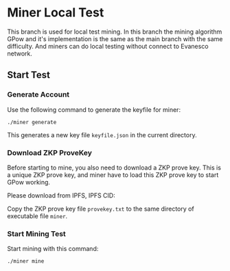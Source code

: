 # Miner Local Test

This branch is used for local test mining. In this branch the mining algorithm GPow and it's implementation is the same as the main branch with the same difficulty.
And miners can do local testing without connect to Evanesco network.

## Start Test
### Generate Account
Use the following command to generate the keyfile for miner:
```shell
./miner generate
```
This generates a new key file `keyfile.json` in the current directory.
### Download ZKP ProveKey
Before starting to mine, you also need to download a ZKP prove key. This is a unique ZKP prove key, and miner have to load this ZKP prove key to start GPow working.

Please download from IPFS, IPFS CID:

Copy the ZKP prove key file `provekey.txt` to the same directory of executable file `miner`.
### Start Mining Test
Start mining with this command:
```shell
./miner mine
```




